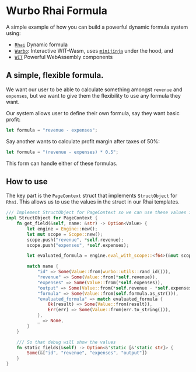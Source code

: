 # Wurbo Rhai Formula

A simple example of how you can build a powerful dynamic formula system using:

- [`Rhai`](https://rhai.rs/) Dynamic formula
- [`Wurbo`](https://github.com/DougAnderson444/wurbo): Interactive WIT-Wasm, uses [`minijinja`](https://docs.rs/minijinja/latest/minijinja/) under the hood, and 
- [`WIT`](https://component-model.bytecodealliance.org/) Powerful WebAssembly components

## A simple, flexible formula.

We want our user to be able to calculate something amongst `revenue` and `expenses`, but we want to give them the flexibility to use any formula they want.

Our system allows user to define their own formula, say they want basic profit:

```rust
let formula = "revenue - expenses";
```

Say another wants to calculate profit margin after taxes of 50%:

```rust
let formula = "(revenue - expenses) * 0.5";
```

This form can handle either of these formulas.

## How to use

The key part is the `PageContext` struct that implements `StructObject` for `Rhai`. This allows us to use the values in the struct in our Rhai templates.

```rust
/// Implement StructObject for PageContext so we can use these values in our minijinja templates
impl StructObject for PageContext {
    fn get_field(&self, name: &str) -> Option<Value> {
        let engine = Engine::new();
        let mut scope = Scope::new();
        scope.push("revenue", *self.revenue);
        scope.push("expenses", *self.expenses);

        let evaluated_formula = engine.eval_with_scope::<f64>(&mut scope, &self.formula.clone());

        match name {
            "id" => Some(Value::from(wurbo::utils::rand_id())),
            "revenue" => Some(Value::from(*self.revenue)),
            "expenses" => Some(Value::from(*self.expenses)),
            "output" => Some(Value::from(*self.revenue - *self.expenses)),
            "formula" => Some(Value::from(self.formula.as_str())),
            "evaluated_formula" => match evaluated_formula {
                Ok(result) => Some(Value::from(result)),
                Err(err) => Some(Value::from(err.to_string())),
            },
            _ => None,
        }
    }

    /// So that debug will show the values
    fn static_fields(&self) -> Option<&'static [&'static str]> {
        Some(&["id", "revenue", "expenses", "output"])
    }
}
```
